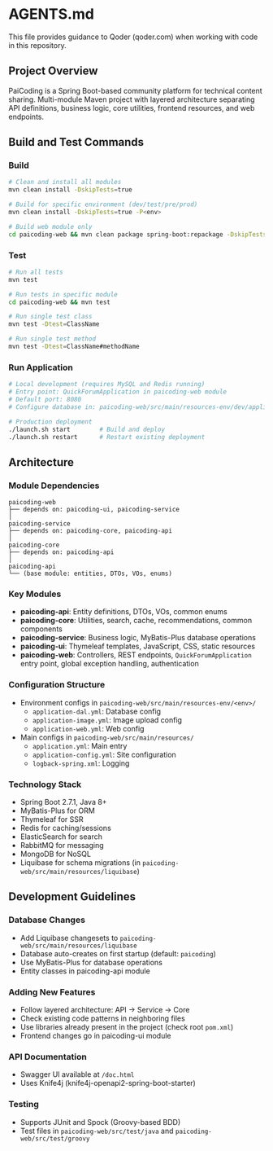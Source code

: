 # AGENTS.md

This file provides guidance to Qoder (qoder.com) when working with code in this repository.

## Project Overview

PaiCoding is a Spring Boot-based community platform for technical content sharing. Multi-module Maven project with layered architecture separating API definitions, business logic, core utilities, frontend resources, and web endpoints.

## Build and Test Commands

### Build
```bash
# Clean and install all modules
mvn clean install -DskipTests=true

# Build for specific environment (dev/test/pre/prod)
mvn clean install -DskipTests=true -P<env>

# Build web module only
cd paicoding-web && mvn clean package spring-boot:repackage -DskipTests=true -Pprod
```

### Test
```bash
# Run all tests
mvn test

# Run tests in specific module
cd paicoding-web && mvn test

# Run single test class
mvn test -Dtest=ClassName

# Run single test method
mvn test -Dtest=ClassName#methodName
```

### Run Application
```bash
# Local development (requires MySQL and Redis running)
# Entry point: QuickForumApplication in paicoding-web module
# Default port: 8080
# Configure database in: paicoding-web/src/main/resources-env/dev/application-dal.yml

# Production deployment
./launch.sh start        # Build and deploy
./launch.sh restart      # Restart existing deployment
```

## Architecture

### Module Dependencies
```
paicoding-web
├── depends on: paicoding-ui, paicoding-service
│
paicoding-service  
├── depends on: paicoding-core, paicoding-api
│
paicoding-core
├── depends on: paicoding-api
│
paicoding-api
└── (base module: entities, DTOs, VOs, enums)
```

### Key Modules
- **paicoding-api**: Entity definitions, DTOs, VOs, common enums
- **paicoding-core**: Utilities, search, cache, recommendations, common components
- **paicoding-service**: Business logic, MyBatis-Plus database operations
- **paicoding-ui**: Thymeleaf templates, JavaScript, CSS, static resources
- **paicoding-web**: Controllers, REST endpoints, `QuickForumApplication` entry point, global exception handling, authentication

### Configuration Structure
- Environment configs in `paicoding-web/src/main/resources-env/<env>/`
  - `application-dal.yml`: Database config
  - `application-image.yml`: Image upload config
  - `application-web.yml`: Web config
- Main configs in `paicoding-web/src/main/resources/`
  - `application.yml`: Main entry
  - `application-config.yml`: Site configuration
  - `logback-spring.xml`: Logging

### Technology Stack
- Spring Boot 2.7.1, Java 8+
- MyBatis-Plus for ORM
- Thymeleaf for SSR
- Redis for caching/sessions
- ElasticSearch for search
- RabbitMQ for messaging
- MongoDB for NoSQL
- Liquibase for schema migrations (in `paicoding-web/src/main/resources/liquibase`)

## Development Guidelines

### Database Changes
- Add Liquibase changesets to `paicoding-web/src/main/resources/liquibase`
- Database auto-creates on first startup (default: `paicoding`)
- Use MyBatis-Plus for database operations
- Entity classes in paicoding-api module

### Adding New Features
- Follow layered architecture: API → Service → Core
- Check existing code patterns in neighboring files
- Use libraries already present in the project (check root `pom.xml`)
- Frontend changes go in paicoding-ui module

### API Documentation
- Swagger UI available at `/doc.html`
- Uses Knife4j (knife4j-openapi2-spring-boot-starter)

### Testing
- Supports JUnit and Spock (Groovy-based BDD)
- Test files in `paicoding-web/src/test/java` and `paicoding-web/src/test/groovy`
